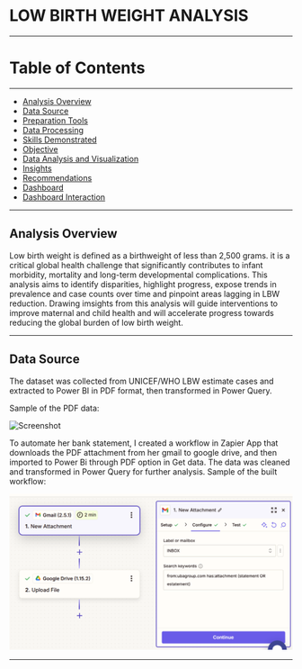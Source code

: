 # LOW BIRTH WEIGHT ANALYSIS
----
# Table of Contents
----
- [Analysis Overview](#analysis-overview)
- [Data Source](#data-source)
- [Preparation Tools](#preparation-tools)
- [Data Processing](#data-processing)
- [Skills Demonstrated](#skills-demonstrated)
- [Objective](#objective)
- [Data Analysis and Visualization](#data-analysis-and-visualization)
- [Insights](#insights)
- [Recommendations](#recommendations)
- [Dashboard](#dashboard)
- [Dashboard Interaction](https://app.powerbi.com/groups/me/reports/c85de3ac-4038-4785-9237-0b0b6cc18185/fd61d198c31c2463f7b9?experience=power-bi)
----

## Analysis Overview
Low birth weight is defined as a birthweight of less than 2,500 grams. it is a critical global health challenge that significantly contributes to infant morbidity, mortality and long-term developmental complications. This analysis aims to identify disparities, highlight progress, expose trends in prevalence and case counts over time and pinpoint areas lagging in LBW reduction. Drawing imsights from this analysis will guide interventions to improve maternal and child health and will accelerate progress towards reducing the global burden of low birth weight.

----

## Data Source
The dataset was collected from UNICEF/WHO LBW estimate cases and extracted to Power BI in PDF format, then transformed in Power Query.

Sample of the PDF data:

![Screenshot](/images/Screenshot%20075222.png)

To automate her bank statement, I created a workflow in Zapier App that downloads the PDF attachment from her gmail to google drive, and then imported to Power Bi through PDF option in Get data. The data was cleaned and transformed in Power Query for further analysis.
Sample of the built workflow:

![Screenshot](/Project/Screenshot%20105425.png)

----
